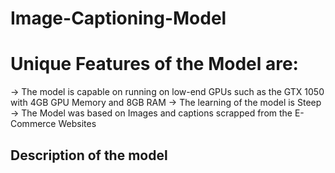 # Image-Captioning-Model

# Unique Features of the Model are:
-> The model is capable on running on low-end GPUs such as the GTX 1050 with 4GB GPU Memory and 8GB RAM
-> The learning of the model is Steep
-> The Model was based on Images and captions scrapped from the E-Commerce Websites

## Description of the model
